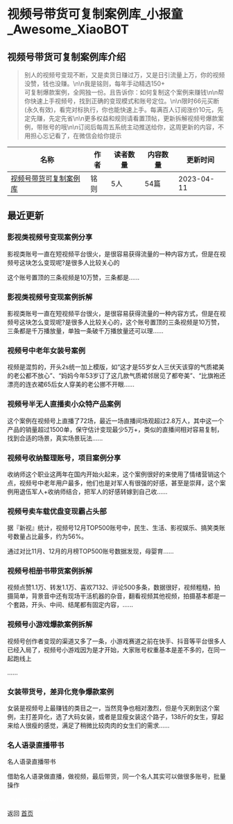 # 视频号带货可复制案例库_小报童_Awesome_XiaoBOT

## 视频号带货可复制案例库介绍
> 别人的视频号变现不断，又是卖货日赚过万，又是日引流量上万，你的视频没赞，钱也没赚。\n\n我是铭则，每年手动精选150+  
可复制爆款案例，全网独一份。且告诉你：如何复制这个案例来赚钱\n\n帮你快速上手视频号，找到正确的变现模式和账号定位。\n\n限时66元买断(永久有效)，看完对标执行，你也能快速上手。每满百人订阅涨价10元，先定先赚，先定先省\n\n更多权益和规则请看置顶帖，更新拆解视频号爆款案例，带账号的哦\n\n订阅后每周五系统主动推送给你，这周更新的内容，不用担心忘记看了，在微信会给你提示  
  


|名称|作者|读者数量|内容数量|更新时间|
|---|---|---|---|---|
|[视频号带货可复制案例库](https://xiaobot.net/p/shipinhao?refer=0b133df9-27dc-423b-8101-639049001c13)|铭则|5人|54篇|2023-04-11|

## 最近更新
### 影视类视频号变现案例分享

影视类账号一直在短视频平台很火，是很容易获得流量的一种内容方式，但是在视频号这块怎么变现呢?是很多人比较关心的

这个账号置顶的三条视频是10万赞，三条都是......

### 影视类视频号变现案例拆解

影视类账号一直在短视频平台很火，是很容易获得流量的一种内容方式，但是在视频号这块怎么变现呢?是很多人比较关心的，这个账号置顶的三条视频是10万赞，三条都是千万播放量，单独一条破千万播放量还可以理......

### 视频号中老年女装号案例

视频是混剪的，开头2s统一加上模版，如“这才是55岁女人三伏天该穿的气质裙美的老公都不放心”、“妈妈今年53岁订了这几款气质裙邻居见了都夸美”、“比旗袍还漂亮的连衣裙65后女人穿美的老公挪不开眼......

### 视频号半无人直播卖小众特产品案例

这个案例在视频号上直播了72场，最近一场直播间场观超过2.8万人，其中这一个产品的销量超过1500单，保守估计变现最少5万+，类似的直播间相对容易复制，找到合适的场景，真实场景玩法......

### 视频号收纳整理账号，项目案例分享

收纳师这个职业这两年在国内开始火起来，这个案例很好的来使用了情绪营销这个点，视频号中老年用户最多，他们也是对军人有很强的好感，甚至是崇拜，这个案例用退伍军人+收纳师结合，把军人的好感转嫁到自己收......

### 视频号卖车载优盘变现霸占头部

据『新视』统计，视频号12月TOP500账号中，民生、生活、影视娱乐、搞笑类账号数量占比最多，约为56%。

通过对比11月、12月的月榜TOP500账号数据发现，母婴育......

### 视频号相册书带货案例拆解

视频点赞1.1万、转发1.1万、喜欢7132、评论500多条，数据很好，视频粗糙，拍摄简单，背景音中还有现场干活机器的杂音，翻看视频其他视频，拍摄基本都是一个套路，开头、中间、结尾都有固定内容，......

### 视频号小游戏爆款案例拆解

视频号创作者变现的渠道又多了一条，小游戏赛道之前在快手、抖音等平台很多人已经入局了，视频号小游戏因为是才开始，大家账号权重基本是差不多的，在同一起跑线上

......

### 女装带货号，差异化竞争爆款案例

女装是视频号上最赚钱的类目之一，当然竞争也相对激烈，但是今天刷到这个案例，主打差异化，选了大码女装，或者是显瘦女装这个路子，138斤的女生，穿起来给人很瘦的感觉，满足了稍微比较肉肉的女生们的需求......

### 名人语录直播带书

名人语录直播带书

借助名人语录做直播，做视频，最后带货，同一个名人其实可以做很多账号，批量操作


<a href="https://github.com/Reno9527/awesome-xiaobot" style="color: white; text-decoration: none;">awesome-xiaobot</a>

返回 [首页](../README.md)
